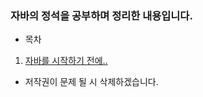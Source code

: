 ### 자바의 정석을 공부하며 정리한 내용입니다.

- 목차
1. [자바를 시작하기 전에..](https://github.com/Shaa-code/Today-I-Learned/blob/main/%EC%9E%90%EB%B0%94/%EC%9E%90%EB%B0%94%EC%9D%98%20%EC%A0%95%EC%84%9D/%EC%9E%90%EB%B0%94%EB%A5%BC%20%EC%8B%9C%EC%9E%91%ED%95%98%EA%B8%B0%20%EC%A0%84%EC%97%90.md)


- 저작권이 문제 될 시 삭제하겠습니다.
